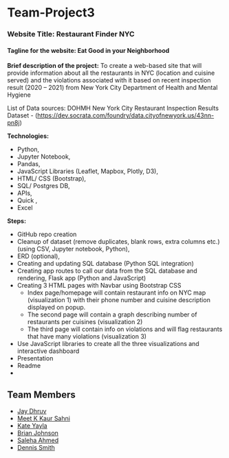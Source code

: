 # Team-Project3
### Website Title: Restaurant Finder NYC

#### Tagline for the website: Eat Good in your Neighborhood
**Brief description of the project:**
To create a web-based site that will provide  information about all the restaurants in NYC (location and cuisine served) and the  violations associated with it based on recent inspection result (2020 – 2021) from  New York City Department of Health and Mental Hygiene 

List of Data sources: DOHMH New York City Restaurant Inspection Results Dataset - (https://dev.socrata.com/foundry/data.cityofnewyork.us/43nn-pn8j) 

**Technologies:**
- Python,
- Jupyter Notebook,
- Pandas,
- JavaScript Libraries (Leaflet, Mapbox, Plotly, D3),
- HTML/ CSS (Bootstrap), 
- SQL/ Postgres DB,
- APIs,
- Quick , 
- Excel 
  
**Steps:**
- GitHub repo creation
- Cleanup of dataset (remove duplicates, blank rows, extra columns etc.) (using CSV, Jupyter notebook, Python),
- ERD (optional),
- Creating and updating SQL database (Python SQL integration) 
- Creating app routes to call our data from the SQL database and rendering,
Flask app (Python and JavaScript) 
- Creating 3 HTML pages with Navbar using Bootstrap CSS  
  - Index page/homepage will contain restaurant info on NYC map  (visualization 1) with their phone number and cuisine description  displayed on popup.  
  - The second page will contain a graph describing number of restaurants per cuisines (visualization 2) 
  - The third page will contain info on violations and will flag restaurants  that have many violations (visualization 3)
- Use JavaScript libraries to create all the three visualizations and interactive dashboard
- Presentation 
- Readme 
- 
## **Team Members**
- [Jay Dhruv](https://github.com/jaybdhruv)
- [Meet K Kaur Sahni](https://github.com/meetk5)
- [Kate Yayla](https://github.com/Kate-Yayla)
- [Brian Johnson](https://github.com/Bjohnson08021/)
- [Saleha Ahmed](https://github.com/)
- [Dennis Smith](https://github.com/DennisPSmith5676)
